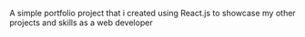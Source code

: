 A simple portfolio project that i created using React.js to showcase my other projects and skills as a web developer
